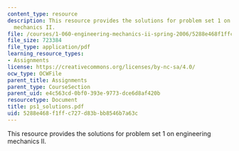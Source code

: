 ```yaml
---
content_type: resource
description: This resource provides the solutions for problem set 1 on engineering
  mechanics II.
file: /courses/1-060-engineering-mechanics-ii-spring-2006/5288e468f1ffc727d83bbb8546b7a63c_ps1_solutions.pdf
file_size: 723384
file_type: application/pdf
learning_resource_types:
- Assignments
license: https://creativecommons.org/licenses/by-nc-sa/4.0/
ocw_type: OCWFile
parent_title: Assignments
parent_type: CourseSection
parent_uid: e4c563cd-0bf0-393e-9773-dce6d8af420b
resourcetype: Document
title: ps1_solutions.pdf
uid: 5288e468-f1ff-c727-d83b-bb8546b7a63c
---
```

This resource provides the solutions for problem set 1 on engineering mechanics II.